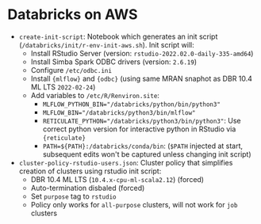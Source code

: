 # Databricks on AWS

- `create-init-script`: Notebook which generates an init script (`/databricks/init/r-env-init-aws.sh`). Init script will: 
   - Install RStudio Server (version: `rstudio-2022.02.0-daily-335-amd64`)
   - Install Simba Spark ODBC drivers (version: `2.6.19`)
   - Configure `/etc/odbc.ini` 
   - Install `{mlflow}` and `{odbc}` (using same MRAN snaphot as DBR 10.4 ML LTS `2022-02-24`)
   - Add variables to `/etc/R/Renviron.site`:
      - `MLFLOW_PYTHON_BIN="/databricks/python/bin/python3"`
      - `MLFLOW_BIN="/databricks/python3/bin/mlflow"`
      - `RETICULATE_PYTHON="/databricks/python3/bin/python3"`: Use correct python version for interactive python in RStudio via `{reticulate}`
      - `PATH=${PATH}:/databricks/conda/bin`: 
        (`$PATH` injected at start, subsequent edits won't be captured unless changing init script)
- `cluster-policy-rstudio-users.json`: Cluster policy that simplifies creation of clusters using rstudio init script:
   - DBR 10.4 ML LTS (`10.4.x-cpu-ml-scala2.12`) (forced)
   - Auto-termination disbaled (forced)  
   - Set `purpose` tag to `rstudio`
   - Policy only works for `all-purpose` clusters, will not work for `job` clusters
  
